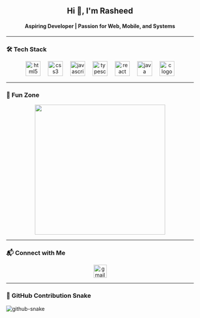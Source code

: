 <h2 align="center">Hi 👋, I'm Rasheed</h2>
<h4 align="center">Aspiring Developer | Passion for Web, Mobile, and Systems</h4>

---

### 🛠 Tech Stack
<div align="center">
  <img src="https://cdn.jsdelivr.net/gh/devicons/devicon/icons/html5/html5-plain.svg" height="40" alt="html5 logo" />
  <img width="12" />
  <img src="https://cdn.jsdelivr.net/gh/devicons/devicon/icons/css3/css3-plain.svg" height="40" alt="css3 logo" />
  <img width="12" />
  <img src="https://cdn.jsdelivr.net/gh/devicons/devicon/icons/javascript/javascript-original.svg" height="40" alt="javascript logo" />
  <img width="12" />
  <img src="https://cdn.jsdelivr.net/gh/devicons/devicon/icons/typescript/typescript-original.svg" height="40" alt="typescript logo" />
  <img width="12" />
  <img src="https://cdn.jsdelivr.net/gh/devicons/devicon/icons/react/react-original.svg" height="40" alt="react logo" />
  <img width="12" />
  <img src="https://skillicons.dev/icons?i=java" height="40" alt="java logo" />
  <img width="12" />
  <img src="https://cdn.jsdelivr.net/gh/devicons/devicon/icons/c/c-original.svg" height="40" alt="c logo" />
</div>

---

### 🎯 Fun Zone
<div align="center">
  <img height="350" src="https://media4.giphy.com/media/v1.Y2lkPTc5MGI3NjExbXp6Mnl3eDE4cGQyZjMzYmhiZDYzenpienkwcjdmdGZpd3Jmc216ZiZlcD12MV9pbnRlcm5hbF9naWZfYnlfaWQmY3Q9Zw/GDWhpl6PTEbkI/giphy.gif" />
</div>

---

### 📬 Connect with Me
<div align="center">
  <a href="mailto:tapalesrasheed123@gmail.com" target="_blank">
    <img src="https://img.shields.io/static/v1?message=Gmail&logo=gmail&label=tapalesrasheed123&color=D14836&logoColor=white&labelColor=black&style=for-the-badge" height="35" alt="gmail logo" />
  </a>
</div>

---

### 🐍 GitHub Contribution Snake
<picture>
  <source media="(prefers-color-scheme: dark)" srcset="https://raw.githubusercontent.com/tobiasmeyhoefer/tobiasmeyhoefer/output/github-snake-dark.svg" />
  <source media="(prefers-color-scheme: light)" srcset="https://raw.githubusercontent.com/tobiasmeyhoefer/tobiasmeyhoefer/output/github-snake.svg" />
  <img alt="github-snake" src="https://raw.githubusercontent.com/tobiasmeyhoefer/tobiasmeyhoefer/output/github-snake.svg" />
</picture>
